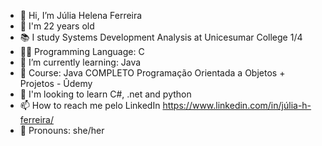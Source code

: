 - 👋 Hi, I’m Júlia Helena Ferreira
- 🌟 I'm 22 years old
- 📚 I study Systems Development Analysis at Unicesumar College 1/4
- 👩‍💻 Programming Language: C
- 🌱 I’m currently learning: Java
- 📕 Course: Java COMPLETO Programação Orientada a Objetos + Projetos - Ûdemy
- 👀 I'm looking to learn C#, .net and python
- 📫 How to reach me pelo LinkedIn https://www.linkedin.com/in/júlia-h-ferreira/
- 👩 Pronouns: she/her
